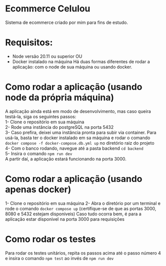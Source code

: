 ﻿# Ecommerce Celulou
Sistema de ecommerce criado por mim para fins de estudo.

# Requisitos:
- Node versão 20.11 ou superior OU
- Docker instalado na máquina
Há duas formas diferentes de rodar a aplicação: com o node de sua máquina ou usando docker.

# Como rodar a aplicação (usando node da própria máquina)
A aplicação ainda está em modo de desenvolvimento, mas caso queira testá-la, siga os seguintes passos:  
1- Clone o repositório em sua máquina  
2- Rode uma instância do postgreSQL na porta 5432  
3- Caso prefira, deixei uma instância pronta para subir via container. Para usá-la, basta ter o docker instalado em sa máquina e rodar o comando ```docker compose -f docker-compose.db.yml up``` no diretório raiz do projeto  
4- Com o banco rodando, navegue até a pasta backend ```cd backend```  
5- Insira o comando ```npm run dev```  
A partir daí, a aplicação estará funcionando na porta 3000.  

# Como rodar a aplicação (usando apenas docker)
1- Clone o repositório em sua máquina
2- Abra o diretório por um terminal e rode o comando ```docker compose up``` (certifique-se de que as portas 3000, 8080 e 5432 estejam disponíveis)
Caso tudo ocorra bem, é para a aplicação estar disponivel na porta 3000 para requisições

# Como rodar os testes
Para rodar os testes unitários, repita os passos acima até o passo número 4 e insira o comando ```npm test``` ao invés de ```npm run dev``` 
